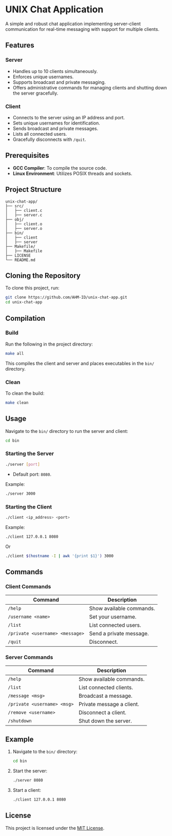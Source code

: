 # UNIX Chat Application

A simple and robust chat application implementing server-client communication for real-time messaging with support for multiple clients.

## Features

### Server
- Handles up to 10 clients simultaneously.
- Enforces unique usernames.
- Supports broadcast and private messaging.
- Offers administrative commands for managing clients and shutting down the server gracefully.

### Client
- Connects to the server using an IP address and port.
- Sets unique usernames for identification.
- Sends broadcast and private messages.
- Lists all connected users.
- Gracefully disconnects with `/quit`.

## Prerequisites
- **GCC Compiler**: To compile the source code.
- **Linux Environment**: Utilizes POSIX threads and sockets.

## Project Structure
```
unix-chat-app/
├── src/
│   ├── client.c
│   ├── server.c
├── obj/
│   ├── client.o
│   ├── server.o
├── bin/
│   ├── client
│   ├── server
├── Makefile/
│   ├── Makefile
├── LICENSE
└── README.md
```

## Cloning the Repository
To clone this project, run:
```bash
git clone https://github.com/AHM-ID/unix-chat-app.git
cd unix-chat-app
```

## Compilation

### Build
Run the following in the project directory:
```bash
make all
```
This compiles the client and server and places executables in the `bin/` directory.

### Clean
To clean the build:
```bash
make clean
```

## Usage
Navigate to the `bin/` directory to run the server and client:
```bash
cd bin
```

### Starting the Server
```bash
./server [port]
```
- Default port: `8080`.

Example:
```bash
./server 3000
```

### Starting the Client
```bash
./client <ip_address> <port>
```
Example:
```bash
./client 127.0.0.1 8080
```
Or
```bash
./client $(hostname -I | awk '{print $1}') 3000
```

## Commands

### Client Commands
| Command                         | Description                           |
|---------------------------------|---------------------------------------|
| `/help`                         | Show available commands.              |
| `/username <name>`              | Set your username.                    |
| `/list`                         | List connected users.                 |
| `/private <username> <message>` | Send a private message.               |
| `/quit`                         | Disconnect.                           |

### Server Commands
| Command                         | Description                           |
|---------------------------------|---------------------------------------|
| `/help`                         | Show available commands.              |
| `/list`                         | List connected clients.               |
| `/message <msg>`                | Broadcast a message.                  |
| `/private <username> <msg>`     | Private message a client.             |
| `/remove <username>`            | Disconnect a client.                  |
| `/shutdown`                     | Shut down the server.                 |

## Example
1. Navigate to the `bin/` directory:
   ```bash
   cd bin
   ```
2. Start the server:
   ```bash
   ./server 8080
   ```
3. Start a client:
   ```bash
   ./client 127.0.0.1 8080
   ```

## License

This project is licensed under the [MIT License](https://opensource.org/licenses/MIT).
